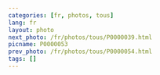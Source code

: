 ```yaml
---
categories: [fr, photos, tous]
lang: fr
layout: photo
next_photo: /fr/photos/tous/P0000039.html
picname: P0000053
prev_photo: /fr/photos/tous/P0000054.html
tags: []
---
```

